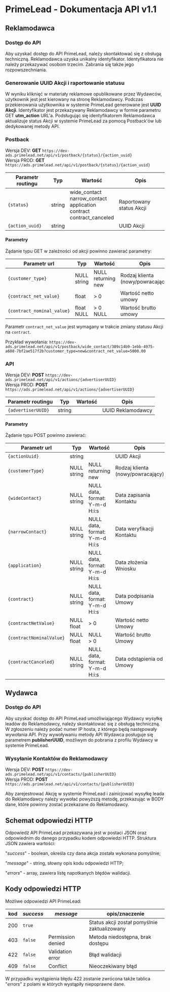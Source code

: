 # PrimeLead - Dokumentacja API v1.1

## Reklamodawca

### Dostęp do API

Aby uzyskać dostęp do API PrimeLead, należy skontaktować się z obsługą techniczną. Reklamodawca uzyska unikalny identyfikator. Identyfikatora nie należy przekazywać osobom trzecim. Zabrania się także jego rozpowszechniania. 

### Generowanie UUID Akcji i raportowanie statusu

W wyniku kliknięć w materiały reklamowe opublikowane przez Wydawców, użytkownik jest jest kierowany na stronę Reklamodawcy. Podczas przekierowania użytkownika w systemie PrimeLead generowane jest **UUID Akcji**. Identyfikator jest przekazywany Reklamodawcy w formie parametru GET **utm_action** URL'a. Podsługując się identyfikatorem Reklamodawca aktualizuje status Akcji w systemie PrimeLead za pomocą Postback'ów lub dedykowanej metody API.

### Postback

Wersja DEV: **GET** `https://dev-ads.primelead.net/api/v1/postback/{status}/{action_uuid}`<br />
Wersja PROD: **GET** `https://ads.primelead.net/api/v1/postback/{status}/{action_uuid}`


| Parametr routingu  | Typ | Wartość | Opis |
| ------------- | ------------- | ------------- | ------------- |
| `{status}`  | string | wide_contact<br />narrow_contact<br />application<br />contract<br />contract_canceled | Raportowany status Akcji  |
| `{action_uuid}`  | string |  | UUID Akcji |


#### Parametry

Żądanie typu GET w zależności od akcji powinno zawierać parametry:

| Parametr url  | Typ | Wartość | Opis |
| ------------- | ------------- | ------------- | ------------- |
| `{customer_type}`  | NULL<br />string| NULL<br />returning<br />new | Rodzaj klienta (nowy/powracający)  |
| `{contract_net_value}`  | float | > 0 | Wartość netto umowy |
| `{contract_nominal_value}`  | float<br />NULL | > 0<br />NULL | Wartość brutto umowy |

Parametr `contract_net_value` jest wymagany w trakcie zmiany statusu Akcji na `contract`.

Przykład wywołania: `https://dev-ads.primelead.net/api/v1/postback/wide_contact/309c14b9-1ebb-4975-a608-7bf2ae517f2b?customer_type=new&contract_net_value=5000.00`<br />

### API

Wersja DEV: **POST** `https://dev-ads.primelead.net/api/v1/actions/{advertiserUUID}`<br />
Wersja PROD: **POST** `https://ads.primelead.net/api/v1/actions/{advertiserUUID}`<br />

| Parametr routingu  | Typ | Wartość | Opis |
| ------------- | ------------- | ------------- | ------------- |
| `{advertiserUUID}`  | string |  | UUID Reklamodawcy  |

#### Parametry

Żądanie typu POST powinno zawierać:

| Parametr url  | Typ | Wartość | Opis |
| ------------- | ------------- | ------------- | ------------- |
| `{actionUuid}`  | string || UUID Akcji  |
| `{customerType}`  | NULL<br />string | NULL<br />returning<br />new | Rodzaj klienta (nowy/powracający) |
| `{wideContact}`  | NULL<br />string | NULL<br />data, format: Y-m-d H:i:s | Data zapisania Kontaktu |
| `{narrowContact}`  | NULL<br />string | NULL<br />data, format: Y-m-d H:i:s | Data weryfikacji Kontaktu |
| `{application}`  | NULL<br />string | NULL<br />data, format: Y-m-d H:i:s | Data złożenia Wniosku |
| `{contract}`  | NULL<br />string | NULL<br />data, format: Y-m-d H:i:s | Data podpisania Umowy |
| `{contractNetValue}`  | NULL<br />float | > 0 | Wartość netto Umowy |
| `{contractNominalValue}`  | NULL<br />float | NULL<br />> 0 | Wartość brutto Umowy |
| `{contractCanceled}`  | NULL<br />string | NULL<br />data, format: Y-m-d H:i:s | Data odstąpienia od Umowy |


## Wydawca

### Dostęp do API

Aby uzyskać dostęp do API PrimeLead umożliwiającego Wydawcy wysyłkę leadów do Reklamodawcy, należy skontaktować się z obsługą techniczną. W zgłoszeniu należy podać numer IP hosta, z którego będą następowały wywołania API. Przy wywoływaniu metody API Wydawca posługuje się parametrem **publisherUUID**, możliwym do pobrania z profilu Wydawcy w systemie PrimeLead.

### Wysyłanie Kontaktów do Reklamodawcy

Wersja DEV: **POST** `https://dev-ads.primelead.net/api/v1/contacts/{publisherUUID}`<br />
Wersja PROD: **POST** `https://ads.primelead.net/api/v1/contacts/{publisherUUID}`

Aby zarejestrować Akcję w systemie PrimeLead i zainicjować wysyłkę leada do Reklamodawcy należy wywołać powyższą metodę, przekazując w BODY dane, które powinny zostać przekazane do Reklamodawcy.

## Schemat odpowiedzi HTTP

Odpowiedź API PrimeLead przekazywana jest w postaci JSON oraz odpowiednim do danego przypadku kodem odpowiedzi HTTP. Struktura JSON zawiera wartości: 

"<em>success</em>" - boolean, określa czy dana akcja została wykonana pomyślnie;

"<em>message</em>" - string, słowny opis kodu odpowiedzi HTTP;

"<em>errors</em>" - array, zawiera listę napotkanych błędów walidacji.

## Kody odpowiedzi HTTP

Możliwe odpowiedzi API PrimeLead:

| kod  | <em>success</em> | <em>message</em> | opis/znaczenie |
| ------------- | ------------- | ------------- | ------------- |
| 200 | `true` | | Status akcji został pomyślnie zaktualizowany |
| 403 | `false` | Permission denied | Metoda niedostępna, brak dostępu |
| 422 | `false` | Validation error | Błąd walidacji |
| 409 | `false` | Conflict | Nieoczekiwany błąd |

W przypadku wystąpienia błędu 422 zostanie zwrócona także tablica "<em>errors</em>" z polami w których wystąpiły niepoprawne dane.

